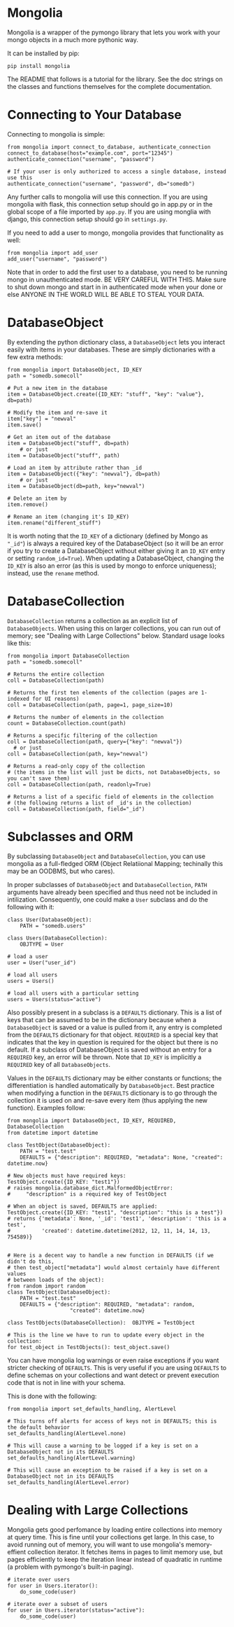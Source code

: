 Mongolia
========

Mongolia is a wrapper of the pymongo library that lets you work with your mongo objects in a much more pythonic way.

It can be installed by pip:

```
pip install mongolia
```

The README that follows is a tutorial for the library.  See the doc strings on the classes and functions themselves for the complete documentation.

# Connecting to Your Database

Connecting to mongolia is simple:
```
from mongolia import connect_to_database, authenticate_connection
connect_to_database(host="example.com", port="12345")
authenticate_connection("username", "password")

# If your user is only authorized to access a single database, instead use this
authenticate_connection("username", "password", db="somedb")
```

Any further calls to mongolia will use this connection.  If you are using mongolia with flask, this connection setup should go in app.py or in the global scope of a file imported by `app.py`.  If you are using monglia with django, this connection setup should go in `settings.py`.

If you need to add a user to mongo, mongolia provides that functionality as well:

```
from mongolia import add_user
add_user("username", "password")
```

Note that in order to add the first user to a database, you need to be running mongo in unauthenticated mode.  BE VERY CAREFUL WITH THIS.  Make sure to shut down mongo and start in in authenticated mode when your done or else ANYONE IN THE WORLD WILL BE ABLE TO STEAL YOUR DATA.

# DatabaseObject

By extending the python dictionary class, a `DatabaseObject` lets you interact easily with items in your databases.  These are simply dictionaries with a few extra methods:

```
from mongolia import DatabaseObject, ID_KEY
path = "somedb.somecoll"

# Put a new item in the database
item = DatabaseObject.create({ID_KEY: "stuff", "key": "value"}, db=path)

# Modify the item and re-save it
item["key"] = "newval"
item.save()

# Get an item out of the database
item = DatabaseObject("stuff", db=path)
    # or just
item = DatabaseObject("stuff", path)

# Load an item by attribute rather than _id
item = DatabaseObject({"key": "newval"}, db=path)
    # or just
item = DatabaseObject(db=path, key="newval")

# Delete an item by
item.remove()

# Rename an item (changing it's ID_KEY)
item.rename("different_stuff")

```

It is worth noting that the `ID_KEY` of a dictionary (defined by Mongo as `"_id"`) is always a required key of the DatabaseObject (so it will be an error if you try to create a DatabaseObject without either giving it an `ID_KEY` entry or setting `random_id=True`).  When updating a DatabaseObject, changing the `ID_KEY` is also an error (as this is used by mongo to enforce uniqueness); instead, use the `rename` method.

# DatabaseCollection

`DatabaseCollection` returns a collection as an explicit list of `DatabaseObjects`.  When using this on larger collections, you can run out of memory; see "Dealing with Large Collections" below.  Standard usage looks like this:

```
from mongolia import DatabaseCollection
path = "somedb.somecoll"

# Returns the entire collection
coll = DatabaseCollection(path)

# Returns the first ten elements of the collection (pages are 1-indexed for UI reasons)
coll = DatabaseCollection(path, page=1, page_size=10)

# Returns the number of elements in the collection
count = DatabaseCollection.count(path)

# Returns a specific filtering of the collection
coll = DatabaseCollection(path, query={"key": "newval"})
  # or just
coll = DatabaseCollection(path, key="newval")

# Returns a read-only copy of the collection
# (the items in the list will just be dicts, not DatabaseObjects, so you can't save them)
coll = DatabaseCollection(path, readonly=True)

# Returns a list of a specific field of elements in the collection
# (the following returns a list of _id's in the collection)
coll = DatabaseCollection(path, field="_id")
```

# Subclasses and ORM

By subclassing `DatabaseObject` and `DatabaseCollection`, you can use mongolia as a full-fledged ORM (Object Relatiional Mapping; techinally this may be an OODBMS, but who cares).

In proper subclasses of `DatabaseObject` and `DatabaseCollection`, `PATH` arguments have already been specified and thus need not be included in intilization.  Consequently, one could make a `User` subclass and do the following with it:
```
class User(DatabaseObject):
    PATH = "somedb.users"

class Users(DatabaseCollection):
    OBJTYPE = User

# load a user
user = User("user_id")

# load all users
users = Users()

# load all users with a particular setting
users = Users(status="active")

```

Also possibly present in a subclass is a `DEFAULTS` dictionary.  This is a list of keys that can be assumed to be in the dictionary because when a `DatabaseObject` is saved or a value is pulled from it, any entry is completed from the `DEFAULTS` dictionary for that object.  `REQUIRED` is a special key that indicates that the key in question is required for the object but there is no default.  If a subclass of DatabaseObject is saved without an entry for a `REQUIRED` key, an error will be thrown.  Note that `ID_KEY` is implicitly a `REQUIRED` key of all `DatabaseObjects`.

Values in the `DEFAULTS` dictionary may be either constants or functions; the differentiation is handled automatically by `DatabaseObject`.  Best practice when modifying a function in the `DEFAULTS` dictionary is to go through the collection it is used on and re-save every item (thus applying the new function).  Examples follow:

```
from mongolia import DatabaseObject, ID_KEY, REQUIRED, DatabaseCollection
from datetime import datetime

class TestObject(DatabaseObject):
    PATH = "test.test"
    DEFAULTS = {"description": REQUIRED, "metadata": None, "created": datetime.now}

# New objects must have required keys:
TestObject.create({ID_KEY: "test1"})
# raises mongolia.database_dict.MalformedObjectError:
#     "description" is a required key of TestObject

# When an object is saved, DEFAULTS are applied:
TestObject.create({ID_KEY: "test1", "description": "this is a test"})
# returns {'metadata': None, '_id': 'test1', 'description': 'this is a test',
#          'created': datetime.datetime(2012, 12, 11, 14, 14, 13, 754589)}


# Here is a decent way to handle a new function in DEFAULTS (if we didn't do this,
# then test_object["metadata"] would almost certainly have different values
# between loads of the object):
from random import random
class TestObject(DatabaseObject):
    PATH = "test.test"
    DEFAULTS = {"description": REQUIRED, "metadata": random,
                    "created": datetime.now}

class TestObjects(DatabaseCollection):  OBJTYPE = TestObject

# This is the line we have to run to update every object in the collection:
for test_object in TestObjects(): test_object.save()
```

You can have mongolia log warnings or even raise exceptions if you want stricter checking of `DEFAULTS`.  This is very useful if you are using `DEFAULTS` to define schemas on your collections and want detect or prevent execution code that is not in line with your schema.

This is done with the following:
```
from mongolia import set_defaults_handling, AlertLevel

# This turns off alerts for access of keys not in DEFAULTS; this is the default behavior
set_defaults_handling(AlertLevel.none)

# This will cause a warning to be logged if a key is set on a DatabaseObject not in its DEFAULTS
set_defaults_handling(AlertLevel.warning)

# This will cause an exception to be raised if a key is set on a DatabaseObject not in its DEFAULTS
set_defaults_handling(AlertLevel.error)
```

# Dealing with Large Collections

Mongolia gets good perfomance by loading entire collections into memory at query time.  This is fine until your collections get large.  In this case, to avoid running out of memory, you will want to use mongolia's memory-effient collection iterator.  It fetches items in pages to limit memory use, but pages efficiently to keep the iteration linear instead of quadratic in runtime (a problem with pymongo's built-in paging).

```
# iterate over users
for user in Users.iterator():
    do_some_code(user)

# iterate over a subset of users
for user in Users.iterator(status="active"):
    do_some_code(user)
```

